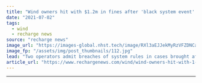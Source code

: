 ```yaml
---
title: "Wind owners hit with $1.2m in fines after 'black system event' that left state without power"
date: "2021-07-02"
tags: 
  - wind
  - recharge news
source: "recharge news"
image_url: "https://images-global.nhst.tech/image/RXl3aEJJekMyRzVFZDNCaXp4cGNNZzlpejZ2c3hOZGYwcEdqRXF2Y0ZuYz0=/nhst/binary/46b0a49a08f538365317f840af0884a5"
image_fp: "/assets/img/post_thumbnails/112.jpg"
lead: "Two operators admit breaches of system rules in cases brought after 2016 network meltdown that hit almost a million homes in South Australia"
article_url: "https://www.rechargenews.com/wind/wind-owners-hit-with-1-2m-in-fines-after-black-system-event-that-left-state-without-power/2-1-1034371"
---
```


---
